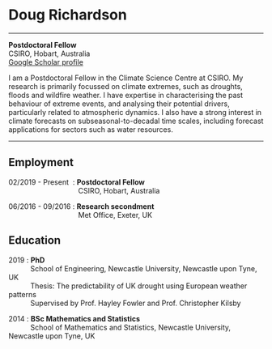 Doug Richardson
============
-- --
**Postdoctoral Fellow**  
CSIRO, Hobart, Australia  
[Google Scholar profile](https://scholar.google.com.au/citations?user=syAWxsEAAAAJ&hl=en)

I am a Postdoctoral Fellow in the Climate Science Centre at CSIRO. My research is primarily focussed on climate extremes, such as droughts, floods and wildfire weather. I have expertise in characterising the past behaviour of extreme events, and analysing their potential drivers, particularly related to atmospheric dynamics. I also have a strong interest in climate forecasts on subseasonal-to-decadal time scales, including forecast applications for sectors such as water resources.
--- ---


Employment
------------

02/2019 - Present&nbsp;
:    **Postdoctoral Fellow**  
&nbsp; &nbsp; &nbsp; &nbsp; &nbsp; &nbsp; &nbsp; &nbsp; &nbsp; &nbsp; &nbsp; &nbsp; &nbsp; &nbsp; &nbsp; &nbsp; &nbsp; &nbsp;CSIRO, Hobart, Australia

06/2016 - 09/2016
:    **Research secondment**  
&nbsp; &nbsp; &nbsp; &nbsp; &nbsp; &nbsp; &nbsp; &nbsp; &nbsp; &nbsp; &nbsp; &nbsp; &nbsp; &nbsp; &nbsp; &nbsp; &nbsp; &nbsp;Met Office, Exeter, UK

Education
------------

2019
:    **PhD**  
&nbsp; &nbsp; &nbsp; &nbsp; &nbsp; &nbsp;School of Engineering, Newcastle University, Newcastle upon Tyne, UK  
&nbsp; &nbsp; &nbsp; &nbsp; &nbsp; &nbsp;Thesis: The predictability of UK drought using European weather patterns  
&nbsp; &nbsp; &nbsp; &nbsp; &nbsp; &nbsp;Supervised by Prof. Hayley Fowler and Prof. Christopher Kilsby  

2014
: **BSc Mathematics and Statistics**  
&nbsp; &nbsp; &nbsp; &nbsp; &nbsp; &nbsp;School of Mathematics and Statistics, Newcastle University, Newcastle upon Tyne, UK
